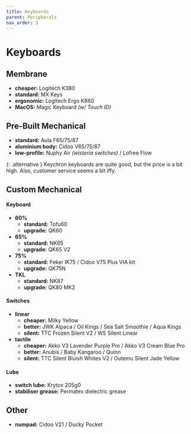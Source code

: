 ```yaml
---
title: Keyboards
parent: Peripherals
nav_order: 3
---
```

# Keyboards

## Membrane

- **cheaper:** Logitech K380
- **standard:** MX Keys
- **ergonomic:** Logitech Ergo K860
- **MacOS:** Magic Keyboard *(w/ Touch ID)*

## Pre-Built Mechanical

- **standard:** Aula F65/75/87
- **aluminium body:** Cidoo V65/75/87
- **low-profile:** Nuphy Air *(wisteria switches)* / Lofree Flow 

{: .alternative }
Keychron keyboards are quite good, but the price is a bit high. Also, customer service seems a bit iffy.

## Custom Mechanical

#### Keyboard

- **60%** 
	- **standard:** Tofu60
	- **upgrade:** QK60
- **65%** 
	- **standard:** NK65
	- **upgrade:** QK65 V2
- **75%** 
	- **standard:** Feker IK75 / Cidoo V75 Plus VIA kit
	- **upgrade:** QK75N
- **TKL**
	- **standard:** NK87
	- **upgrade:** QK80 MK2

#### Switches

- **linear**
	- **cheaper:** Milky Yellow
	- **better:** JWK Alpaca / Oil Kings / Sea Salt Smoothie / Aqua Kings
	- **silent:** TTC Frozen Silent V2 / WS Silent Linear
- **tactile**
	- **cheaper:** Akko V3 Lavender Purple Pro / Akko V3 Cream Blue Pro
	- **better:** Anubis / Baby Kangaroo / Quinn
	- **silent:** TTC Silent Bluish Whites V2 / Outemu Silent Jade Yellow

#### Lube

- **switch lube:** Krytox 205g0
- **stabiliser grease:** Permatex dielectric grease

## Other

- **numpad:** Cidoo V21 / Ducky Pocket
